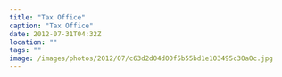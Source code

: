 ```yaml
---
title: "Tax Office"
caption: "Tax Office"
date: 2012-07-31T04:32Z
location: ""
tags: ""
image: /images/photos/2012/07/c63d2d04d00f5b55bd1e103495c30a0c.jpg
---
```

